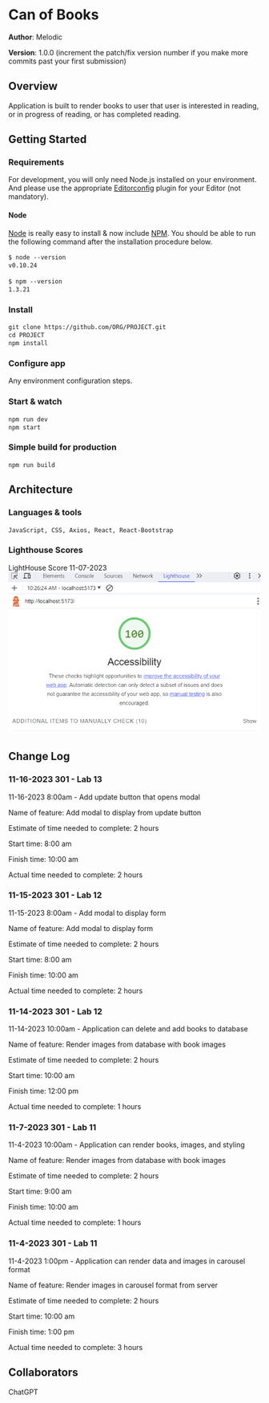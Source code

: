 # Can of Books

**Author**: Melodic

**Version**: 1.0.0 (increment the patch/fix version number if you make more commits past your first submission)

## Overview

Application is built to render books to user that user is interested in reading, or in progress of reading, or has completed reading.

## Getting Started

### Requirements

For development, you will only need Node.js installed on your environment.
And please use the appropriate [Editorconfig](http://editorconfig.org/) plugin for your Editor (not mandatory).

#### Node

[Node](http://nodejs.org/) is really easy to install & now include [NPM](https://npmjs.org/).
You should be able to run the following command after the installation procedure
below.

    $ node --version
    v0.10.24

    $ npm --version
    1.3.21

### Install

    git clone https://github.com/ORG/PROJECT.git
    cd PROJECT
    npm install

### Configure app

Any environment configuration steps.

### Start & watch

    npm run dev
    npm start

### Simple build for production

    npm run build

## Architecture

### Languages & tools

    JavaScript, CSS, Axios, React, React-Bootstrap

### Lighthouse Scores

LightHouse Score 11-07-2023 ![Lighthouse](img/Lighthouse11-07-2023.png)

## Change Log

### 11-16-2023 301 - Lab 13

11-16-2023 8:00am - Add update button that opens modal

Name of feature: Add modal to display from update button

Estimate of time needed to complete: 2 hours

Start time: 8:00 am

Finish time: 10:00 am

Actual time needed to complete: 2 hours

### 11-15-2023 301 - Lab 12

11-15-2023 8:00am - Add modal to display form

Name of feature: Add modal to display form

Estimate of time needed to complete: 2 hours

Start time: 8:00 am

Finish time: 10:00 am

Actual time needed to complete: 2 hours

### 11-14-2023 301 - Lab 12

11-14-2023 10:00am - Application can delete and add books to database

Name of feature: Render images from database with book images

Estimate of time needed to complete: 2 hours

Start time: 10:00 am

Finish time: 12:00 pm

Actual time needed to complete: 1 hours

### 11-7-2023 301 - Lab 11

11-4-2023 10:00am - Application can render books, images, and styling

Name of feature: Render images from database with book images

Estimate of time needed to complete: 2 hours

Start time: 9:00 am

Finish time: 10:00 am

Actual time needed to complete: 1 hours

### 11-4-2023 301 - Lab 11

11-4-2023 1:00pm - Application can render data and images in carousel format

Name of feature: Render images in carousel format from server

Estimate of time needed to complete: 2 hours

Start time: 10:00 am

Finish time: 1:00 pm

Actual time needed to complete: 3 hours

## Collaborators

ChatGPT
